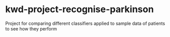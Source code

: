 # kwd-project-recognise-parkinson
Project for comparing different classifiers applied to sample data of patients to see how they perform
